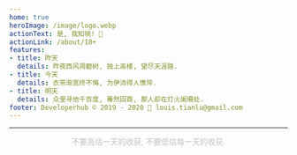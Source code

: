 ```yaml
---
home: true
heroImage: /image/logo.webp
actionText: 是, 我知晓! 🔞
actionLink: /about/18+
features:
- title: 昨天
  details: 昨夜西风凋碧树, 独上高楼, 望尽天涯路.
- title: 今天
  details: 衣带渐宽终不悔, 为伊消得人憔悴.
- title: 明天
  details: 众里寻他千百度, 蓦然回首, 那人却在灯火阑珊处.
footer: Developerhub © 2019 - 2020 💖 louis.tianlu@gmail.com
---
```

---
<p align="center" style="font-size:100%;color:#C0C0C0">不要高估一天的收获, 不要低估每一天的收获.</p>
